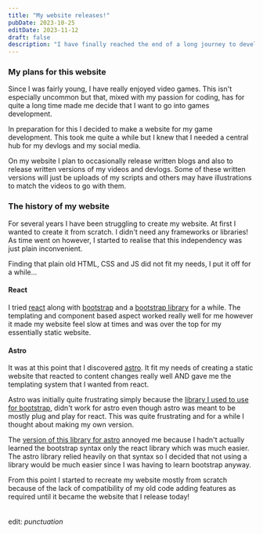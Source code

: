 ```yaml
---
title: "My website releases!"
pubDate: 2023-10-25
editDate: 2023-11-12
draft: false
description: "I have finally reached the end of a long journey to develop my website"
---
```


### My plans for this website

Since I was fairly young, I have really enjoyed video games. This isn't especially uncommon but that, mixed with my passion for coding, has for quite a long time made me decide that I want to go into games development.

In preparation for this I decided to make a website for my game development. This took me quite a while but I knew that I needed a central hub for my devlogs and my social media.

On my website I plan to occasionally release written blogs and also to release written versions of my videos and devlogs. Some of these written versions will just be uploads of my scripts and others may have illustrations to match the videos to go with them.

### The history of my website

For several years I have been struggling to create my website. At first I wanted to create it from scratch. I didn't need any frameworks or libraries! As time went on however, I started to realise that this independency was just plain inconvenient.

Finding that plain old HTML, CSS and JS did not fit my needs, I put it off for a while...

#### React

I tried [react](https://reactjs.org/) along with [bootstrap](https://getbootstrap.com/) and a [bootstrap library](https://react-bootstrap.github.io/) for a while. The templating and component based aspect worked really well for me however it made my website feel slow at times and was over the top for my essentially static website.

#### Astro

It was at this point that I discovered [astro](https://astro.build/). It fit my needs of creating a static website that reacted to content changes really well AND gave me the templating system that I wanted from react.

Astro was initially quite frustrating simply because the [library I used to use for bootstrap](https://react-bootstrap.github.io/), didn't work for astro even though astro was meant to be mostly plug and play for react. This was quite frustrating and for a while I thought about making my own version.

The [version of this library for astro](https://astro-bootstrap.github.io/) annoyed me because I hadn't actually learned the bootstrap syntax only the react library which was much easier. The astro library relied heavily on that syntax so I decided that not using a library would be much easier since I was having to learn bootstrap anyway.

From this point I started to recreate my website mostly from scratch because of the lack of compatibility of my old code adding features as required until it became the website that I release today!
<br/>
<br/>
<br/>
edit: _punctuation_
